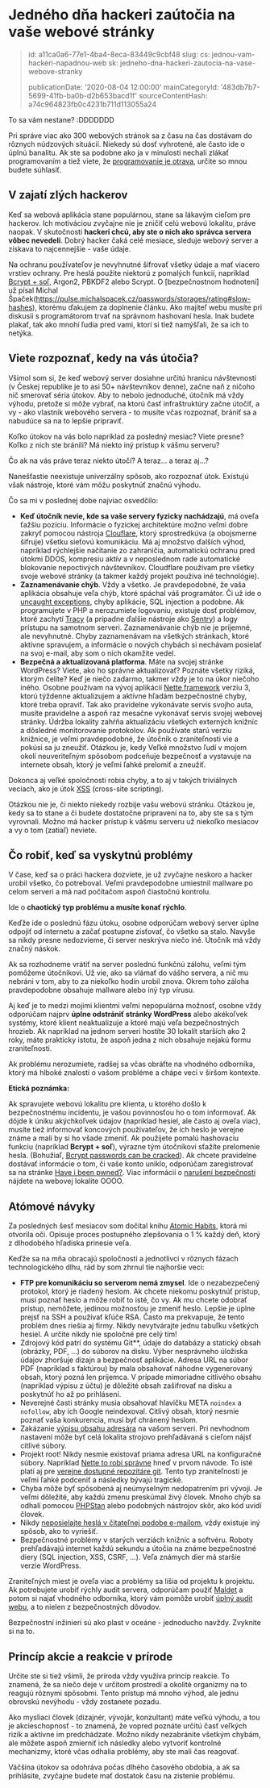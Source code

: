 Jedného dňa hackeri zaútočia na vaše webové stránky
===================================================

> id: a11ca0a6-77e1-4ba4-8eca-83449c9cbf48
> slug:
> 	cs: jednou-vam-hackeri-napadnou-web
> 	sk: jedneho-dna-hackeri-zautocia-na-vase-webove-stranky
> 
> publicationDate: '2020-08-04 12:00:00'
> mainCategoryId: '483db7b7-5699-41fb-ba0b-d2b653bacd1f'
> sourceContentHash: a74c964823fb0c4231b711d113055a24

To sa vám nestane? :DDDDDDD

Pri správe viac ako 300 webových stránok sa z času na čas dostávam do rôznych núdzových situácií. Niekedy sú dosť vyhrotené, ale často ide o úplnú banalitu. Ak ste sa podobne ako ja v minulosti nechali zlákať programovaním a tiež viete, že [programovanie je otrava](http://borisovo.cz/programming-sucks-cz.html), určite so mnou budete súhlasiť.

V zajatí zlých hackerov
----------------------

Keď sa webová aplikácia stane populárnou, stane sa lákavým cieľom pre hackerov. Ich motiváciou zvyčajne nie je zničiť celú webovú lokalitu, práve naopak. V skutočnosti **hackeri chcú, aby ste o nich ako správca servera vôbec nevedeli**. Dobrý hacker čaká celé mesiace, sleduje webový server a získava to najcennejšie - vaše údaje.

Na ochranu používateľov je nevyhnutné šifrovať všetky údaje a mať viacero vrstiev ochrany. Pre heslá použite niektorú z pomalých funkcií, napríklad [Bcrypt + soľ](https://php.baraja.cz/hashovani), Argon2, PBKDF2 alebo Scrypt. O [bezpečnostnom hodnotení] už písal Michal Špaček(https://pulse.michalspacek.cz/passwords/storages/rating#slow-hashes), ktorému ďakujem za doplnenie článku. Ako majiteľ webu musíte pri diskusii s programátorom trvať na správnom hashovaní hesla. Inak budete plakať, tak ako mnohí ľudia pred vami, ktorí si tiež namýšľali, že sa ich to netýka.

Viete rozpoznať, kedy na vás útočia?
---------------------------------

Všimol som si, že keď webový server dosiahne určitú hranicu návštevnosti (v Českej republike je to asi 50+ návštevníkov denne), začne naň z ničoho nič smerovať séria útokov. Aby to nebolo jednoduché, útočník má vždy výhodu, pretože si môže vybrať, na ktorú časť infraštruktúry začne útočiť, a vy - ako vlastník webového servera - to musíte včas rozpoznať, brániť sa a nabudúce sa na to lepšie pripraviť.

Koľko útokov na vás bolo napríklad za posledný mesiac? Viete presne? Koľko z nich ste bránili? Má niekto iný prístup k vášmu serveru?

Čo ak na vás práve teraz niekto útočí? A teraz... a teraz aj...?

Nanešťastie neexistuje univerzálny spôsob, ako rozpoznať útok. Existujú však nástroje, ktoré vám môžu poskytnúť značnú výhodu.

Čo sa mi v poslednej dobe najviac osvedčilo:

- **Keď útočník nevie, kde sa vaše servery fyzicky nachádzajú**, má oveľa ťažšiu pozíciu. Informácie o fyzickej architektúre možno veľmi dobre zakryť pomocou nástroja [Clouflare](https://www.cloudflare.com/), ktorý sprostredkúva (a obojsmerne šifruje) všetku sieťovú komunikáciu. Má aj množstvo ďalších výhod, napríklad rýchlejšie načítanie zo zahraničia, automatickú ochranu pred útokmi DDOS, kompresiu aktív a v neposlednom rade automatické blokovanie nepoctivých návštevníkov. Cloudflare používam pre všetky svoje webové stránky (a takmer každý projekt používa iné technológie).
- **Zaznamenávanie chýb**. Vždy a všetko. Je pravdepodobné, že vaša aplikácia obsahuje veľa chýb, ktoré spáchal váš programátor. Či už ide o [uncaught exceptions](https://php.baraja.cz/vyjimky), chyby aplikácie, SQL injection a podobne. Ak programujete v PHP a nerozumiete logovaniu, existuje dosť problémov, ktoré zachytí [Tracy](https://tracy.nette.org/) (a prípadne ďalšie nástroje ako [Sentry](https://sentry.io/)) a logy prístupu na samotnom serveri. Zaznamenávanie chýb nie je príjemné, ale nevyhnutné. Chyby zaznamenávam na všetkých stránkach, ktoré aktívne spravujem, a informácie o nových chybách si nechávam posielať na svoj e-mail, aby som o nich okamžite vedel.
- **Bezpečná a aktualizovaná platforma**. Máte na svojej stránke WordPress? Viete, ako ho správne aktualizovať? Poznáte všetky riziká, ktorým čelíte? Keď je niečo zadarmo, takmer vždy je to na úkor niečoho iného. Osobne používam na vývoj aplikácií [Nette framework](https://nette.org/cs/) verziu 3, ktorú týždenne aktualizujem a aktívne hľadám bezpečnostné chyby, ktoré treba opraviť. Tak ako pravidelne vykonávate servis svojho auta, musíte pravidelne a aspoň raz mesačne vykonávať servis svojej webovej stránky. Údržba lokality zahŕňa aktualizáciu všetkých externých knižníc a dôsledné monitorovanie protokolov. Ak používate starú verziu knižnice, je veľmi pravdepodobné, že útočník o zraniteľnosti vie a pokúsi sa ju zneužiť.
Otázkou je, kedy
Veľké množstvo ľudí v mojom okolí neuveriteľným spôsobom podceňuje bezpečnosť a vystavuje na internete obsah, ktorý je veľmi ľahké prelomiť a zneužiť.

Dokonca aj veľké spoločnosti robia chyby, a to aj v takých triviálnych veciach, ako je útok [XSS](https://www.zive.cz/clanky/vyvojar-objevil-zranitelnost-v-seznamu-dokazal-mezi-vysledky-propasovat-zakazany-kod/sc-3-a-200023/default.aspx) (cross-site scripting).

Otázkou nie je, či niekto niekedy rozbije vašu webovú stránku. Otázkou je, kedy sa to stane a či budete dostatočne pripravení na to, aby ste sa s tým vyrovnali. Možno má hacker prístup k vášmu serveru už niekoľko mesiacov a vy o tom (zatiaľ) neviete.

Čo robiť, keď sa vyskytnú problémy
-------------------------------

V čase, keď sa o práci hackera dozviete, je už zvyčajne neskoro a hacker urobil všetko, čo potreboval. Veľmi pravdepodobne umiestnil mallware po celom serveri a má nad počítačom aspoň čiastočnú kontrolu.

Ide o **chaotický typ problému a musíte konať rýchlo**.

Keďže ide o poslednú fázu útoku, osobne odporúčam webový server úplne odpojiť od internetu a začať postupne zisťovať, čo všetko sa stalo. Navyše sa nikdy presne nedozvieme, či server neskrýva niečo iné. Útočník má vždy značný náskok.

Ak sa rozhodneme vrátiť na server poslednú funkčnú zálohu, veľmi tým pomôžeme útočníkovi. Už vie, ako sa vlámať do vášho servera, a nič mu nebráni v tom, aby to za niekoľko hodín urobil znova. Okrem toho záloha pravdepodobne obsahuje mallware alebo iný typ vírusu.

Aj keď je to medzi mojimi klientmi veľmi nepopulárna možnosť, osobne vždy odporúčam najprv **úplne odstrániť stránky WordPress** alebo akékoľvek systémy, ktoré klient neaktualizuje a ktoré majú veľa bezpečnostných hrozieb. Ak napríklad na jednom serveri hostíte 30 lokalít starších ako 2 roky, máte prakticky istotu, že aspoň jedna z nich obsahuje nejakú formu zraniteľnosti.

Ak problému nerozumiete, radšej sa včas obráťte na vhodného odborníka, ktorý má hlboké znalosti o vašom probléme a chápe veci v širšom kontexte.

**Etická poznámka:**

Ak spravujete webovú lokalitu pre klienta, u ktorého došlo k bezpečnostnému incidentu, je vašou povinnosťou ho o tom informovať. Ak dôjde k úniku akýchkoľvek údajov (napríklad hesiel, ale často aj oveľa viac), musíte tiež informovať koncových používateľov, že ich heslo je verejne známe a mali by si ho všade zmeniť. Ak použijete pomalú hashovaciu funkciu (napríklad **Bcrypt + soľ**), výrazne tým útočníkovi sťažíte prelomenie hesla. (Bohužiaľ, [Bcrypt passwords can be cracked](https://arstechnica.com/information-technology/2015/08/cracking-all-hacked-ashley-madison-passwords-could-take-a-lifetime/)). Ak chcete pravidelne dostávať informácie o tom, či vaše konto uniklo, odporúčam zaregistrovať sa na stránke [Have i been pwned?](https://haveibeenpwned.com/). Viac informácií o [narušení bezpečnosti](https://m.uoou.cz/vismo/zobraz_dok.asp?id_ktg=5020&n=poruseni-zabezpeceni) nájdete na webovej lokalite OOOO.

Atómové návyky
--------------

Za posledných šesť mesiacov som dočítal knihu [Atomic Habits](https://www.melvil.cz/kniha-atomove-navyky/), ktorá mi otvorila oči. Opisuje proces postupného zlepšovania o 1 % každý deň, ktorý z dlhodobého hľadiska prinesie veľa.

Keďže sa na mňa obracajú spoločnosti a jednotlivci v rôznych fázach technologického dlhu, rád by som zhrnul tie najhoršie veci:

- **FTP pre komunikáciu so serverom nemá zmysel**. Ide o nezabezpečený protokol, ktorý je riadený heslom. Ak chcete niekomu poskytnúť prístup, musí poznať heslo a môže robiť to isté, čo vy. Ak mu chcete odobrať prístup, nemôžete, jedinou možnosťou je zmeniť heslo. Lepšie je úplne prejsť na SSH a používať kľúče RSA. Často ma prekvapuje, že tento problém dnes riešia aj firmy. Nikdy nevytvárajte jednu tabuľku všetkých hesiel. A určite nikdy nie spoločné pre celý tím!
- Zdrojový kód patrí do systému Git**, údaje do databázy a statický obsah (obrázky, PDF, ...) do súborov na disku. Výber nesprávneho úložiska údajov zhoršuje dizajn a bezpečnosť aplikácie. Adresa URL na súbor PDF (napríklad s faktúrou) by mala obsahovať náhodne vygenerovaný obsah, ktorý pozná len príjemca. V prípade mimoriadne citlivého obsahu (napríklad výpisu z účtu) je dôležité obsah zašifrovať na disku a poskytnúť ho až po prihlásení.
- Neverejné časti stránky musia obsahovať hlavičku META `noindex` a `nofollow`, aby ich Google neindexoval. Citlivý obsah, ktorý nesmie poznať vaša konkurencia, musí byť chránený heslom.
- Zakázanie [výpisu obsahu adresára](https://www.simplified.guide/apache/disable-directory-listing) na vašom serveri. Pri nevhodnom nastavení môže byť celá lokalita strojovo prehľadávaná s cieľom nájsť citlivé súbory.
- Projekt root! Nikdy nesmie existovať priama adresa URL na konfiguračné súbory. Napríklad [Nette to robí správne](https://doc.nette.org/cs/3.0/quickstart/getting-started#toc-obsah-web-projectu) hneď v prvom návode. To isté platí aj pre [verejne dostupné repozitáre git](https://smitka.me/open-git/). Tento typ zraniteľnosti je veľmi ľahké podceniť a následky bývajú tragické.
- Chyba môže byť spôsobená aj neúmyselným nedopatrením pri vývoji. Je veľmi dôležité, aby každú zmenu preskúmal živý človek. Mnoho chýb sa odhalí pomocou [PHPStan](https://github.com/phpstan/phpstan) alebo podobných nástrojov skôr, ako kód uvidí človek.
- Nikdy [neposielajte heslá v čitateľnej podobe e-mailom](https://www.lupa.cz/clanky/reset-a-poslani-hesla-v-citelne-podobe-e-mailem-nebezpecna-praktika/), vždy existuje iný spôsob, ako to vyriešiť.
- Bezpečnostné problémy v starých verziách knižníc a softvéru. Roboty prehľadávajú internet každú sekundu a útočia na známe bezpečnostné diery (SQL injection, XSS, CSRF, ...). Veľa známych dier má staršie verzie WordPress.

Zraniteľných miest je oveľa viac a problémy sa líšia od projektu k projektu. Ak potrebujete urobiť rýchly audit servera, odporúčam použiť [Maldet](https://www.rfxn.com/projects/linux-malware-detect/) a potom si najať vhodného odborníka, ktorý vám pomôže urobiť [úplný audit webu](https://baraja.cz/audit-webu), a to nielen z bezpečnostných dôvodov.

Bezpečnostní inžinieri sú ako plast v oceáne - jednoducho navždy. Zvyknite si na to.

Princíp akcie a reakcie v prírode
-------------------------------

Určite ste si tiež všimli, že príroda vždy využíva princíp reakcie. To znamená, že sa niečo deje v určitom prostredí a okolité organizmy na to reagujú rôznymi spôsobmi. Tento prístup má mnoho výhod, ale jednu obrovskú nevýhodu - vždy zostanete pozadu.

Ako mysliaci človek (dizajnér, vývojár, konzultant) máte veľkú výhodu, a tou je akcieschopnosť - to znamená, že vopred poznáte určitú časť veľkých rizík a aktívne im predchádzate. Možno nikdy nezabránite všetkým chybám, ale môžete aspoň zmierniť ich následky alebo vytvoriť kontrolné mechanizmy, ktoré včas odhalia problémy, aby ste mali čas reagovať.

Väčšina útokov sa odohráva počas dlhého časového obdobia, a ak sa prihlásite, zvyčajne budete mať dostatok času na zistenie problému.
